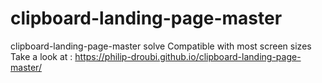 # clipboard-landing-page-master
clipboard-landing-page-master solve 
Compatible with most screen sizes
Take a look at :
https://philip-droubi.github.io/clipboard-landing-page-master/

